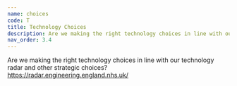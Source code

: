 ```yaml
---
name: choices
code: T
title: Technology Choices
description: Are we making the right technology choices in line with our technology radar and other strategic choices?
nav_order: 3.4
---
```


Are we making the right technology choices in line with our technology radar and other strategic choices? https://radar.engineering.england.nhs.uk/  